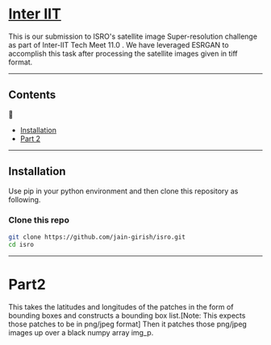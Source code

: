 # [Inter IIT ](https://github.com/jain-girish/isro/)
This is our submission to ISRO's satellite image Super-resolution challenge as part of Inter-IIT Tech Meet 11.0 . We have leveraged ESRGAN to accomplish this task after processing the satellite images given in tiff format.



****

## Contents
:bookmark_tabs:

* [Installation](#Installation)
* [Part 2](#Part2)


***

## Installation

Use pip in your python environment and then clone this repository as following.

### Clone this repo
```bash
git clone https://github.com/jain-girish/isro.git
cd isro
```


****
# Part2

This takes the latitudes and longitudes of the patches in the form of bounding boxes and constructs a bounding box list.[Note: This expects those patches to be in png/jpeg format]
Then it patches those png/jpeg images up over a black numpy array img_p.

